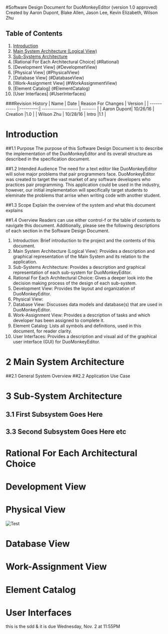 #Software Design Document for DuoMonkeyEditor (version 1.0 approved)
Created by Aaron Dupont, Blake Allen, Jason Lee, Kevin Elizabeth, Wilson Zhu


## Table of Contents
1. [Introduction](#Introduction)
2. [Main System Architecture (Logical View)](#MainArchitecture)
3. [Sub-Systems Architecture](#SubArchitecture)
4. [Rational For Each Architectural Choice] (#Rational)
5. [Development View] (#DevelopmetView)
6. [Physical View] (#PhysicalView)
7. [Database View] (#DatabaseView)
8. [Work-Assignment View] (#WorkAssignmentView)
9. [Element Catalog] (#ElementCatalog)
10. [User Interfaces] (#UserInterfaces)

###Revision History
| Name        | Date      | Reason For Changes | Version |
| ----------- |:---------:| ------------------ | ------- |
| Aaron Dupont| 10/26/16  | Creation           |1.0      |
| Wilson Zhu  | 10/28/16  | Intro              |1.1      |

# Introduction
##1.1 Purpose
  The purpose of this Software Design Document is to describe the implementation of the DuoMonkeyEditor and its overall structure as described in the specification document. 
  
##1.2 Intended Audience
  The need for a text editor like DuoMonkeyEditor will solve major problems that pair programmers face. DuoMonkeyEditor was created to target the vast market of any software developers who practices pair programming. This application could be used in the industry, however, our initial implementation will specifically target students to eleminate the problems that arrise when writing code with another student.
  
##1.3 Scope
  Explain the overview of the system and what this document explains
  
##1.4 Overview
  Readers can use either control-f or the table of contents to navigate this document. Additionally, please see the following descriptions of each section in the Software Design Document.  
1. Introduction:  Brief introduction to the project and the contents of this document.  
2. Main System Architecture (Logical View): Provides a description and graphical representation of the Main System and its relation to the application.  
3. Sub-Systems Architecture: Provides a description and graphical representation of each sub-system for DuoMonkeyEditor.  
4. Rational For Each Architectural Choice: Gives a deeper look into the decision making process of the design of each sub-system.  
5. Development View: Provides the layout and organization of DuoMonkeyEditor.  
6. Physical View: 
7. Database View: Discusses data models and database(s) that are used in DuoMonkeyEditor.  
8. Work-Assignment View: Provides a description of tasks and which developer has been assigned to complete it.  
9. Element Catalog: Lists all symbols and definitions, used in this document, for reader clarity.  
10. User Interfaces: Provides a description and visual aid of the graphical user interface (GUI) for DuoMonkeyEditor.  
  

# 2 Main System Architecture
##2.1 General System Overview
##2.2 Application Use Case

# 3 Sub-System Architecture
## 3.1 First Subsystem Goes Here
## 3.3 Second Subsystem Goes Here etc
# Rational For Each Architectural Choice
# Development View
# Physical View
![Test](https://github.com/adupo/csc4330/blob/master/DuoMonkeyEditor_Documentations/images%20for%20SDD/TEst.jpg)
# Database View
# Work-Assignment View
# Element Catalog
# User Interfaces

this is the sdd & it is due Wednesday, Nov. 2 at 11:55PM

